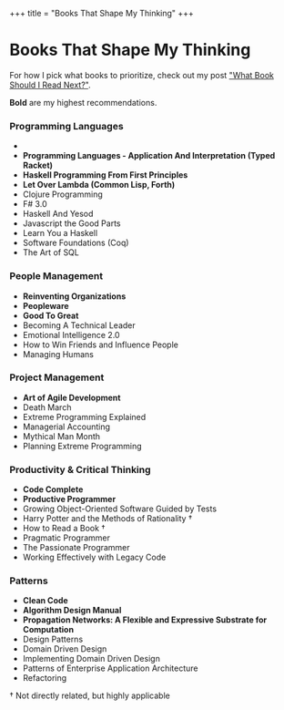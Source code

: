 +++
title = "Books That Shape My Thinking"
+++

<h1 class="centereded">Books That Shape My Thinking</h1>

For how I pick what books to prioritize, check out my post <a class="homelink"
                                                              href="/next-book">"What Book Should I Read Next?"</a>.

<b>Bold</b> are my highest recommendations.

<div class="col-md-12">
  <div class="col-md-6">
    <h3 class="centereded underline">Programming Languages</h3>
    <ul id="pl">
      <li id="c-sicp">
        <b></b>
        <p hidden="true" id="d-sicp">
          A fantastic dive into interpreters, functional programming,
          abstraction design, OOP, immutability, collections, and lazy streams.
          Includes over 300 exercises you can use to further solidify the
          lessons. Everyone should work through this gem!
        </p>
      </li>
      <li> <b>Programming Languages - Application And Interpretation (Typed Racket)</b> </li>
      <li><b>Haskell Programming From First Principles</b></li>
      <li><b>Let Over Lambda (Common Lisp, Forth)</b></li>
      <li>Clojure Programming</li>
      <li>F# 3.0</li>
      <li>Haskell And Yesod</li>
      <li>Javascript the Good Parts</li>
      <li>Learn You a Haskell</li>
      <li>Software Foundations (Coq)</li>
      <li>The Art of SQL</li>
    </ul>
  </div>
  <div class="col-md-6">
    <h3 class="centereded underline">People Management</h3>
    <ul>
      <li><b>Reinventing Organizations</b></li>
      <li><b>Peopleware</b></li>
      <li><b>Good To Great</b></li>
      <li>Becoming A Technical Leader</li>
      <li>Emotional Intelligence 2.0</li>
      <li>How to Win Friends and Influence People</li>
      <li>Managing Humans</li>
    </ul>
  </div>
</div>
<div class="col-md-12">
  <div class="col-md-6">
    <h3 class="centereded underline">Project Management</h3>
    <ul>
      <li><b>Art of Agile Development</b></li>
      <li>Death March</li>
      <li>Extreme Programming Explained</li>
      <li>Managerial Accounting</li>
      <li>Mythical Man Month</li>
      <li>Planning Extreme Programming</li>
    </ul>
  </div>
  <div class="col-md-6">
    <h3 class="centereded underline">Productivity & Critical Thinking</h3>
    <ul>
      <li><b>Code Complete</b></li>
      <li><b>Productive Programmer</b></li>
      <li>Growing Object-Oriented Software Guided by Tests</li>
      <li>Harry Potter and the Methods of Rationality &#8224;</li>
      <li>How to Read a Book &#8224;</li>
      <li>Pragmatic Programmer</li>
      <li>The Passionate Programmer</li>
      <li>Working Effectively with Legacy Code</li>
    </ul>
  </div>
</div>
<div class="col-md-12">
  <div class="col-md-6">
    <h3 class="centereded underline">Patterns</h3>
    <ul>
      <li><b>Clean Code</b></li>
      <li><b>Algorithm Design Manual</b></li>
      <li><b>Propagation Networks: A Flexible and Expressive Substrate for Computation</b></li>
      <li>Design Patterns</li>
      <li>Domain Driven Design</li>
      <li>Implementing Domain Driven Design</li>
      <li>Patterns of Enterprise Application Architecture</li>
      <li>Refactoring</li>
    </ul>
  </div>
</div>
&#8224; Not directly related, but highly applicable

<script type="text/javascript" src="/javascripts/books.js"></script>
